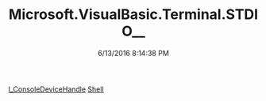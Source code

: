 ﻿---
title: Microsoft.VisualBasic.Terminal.STDIO__
date: 6/13/2016 8:14:38 PM
---

[I_ConsoleDeviceHandle](T-Microsoft.VisualBasic.Terminal.STDIO__.I_ConsoleDeviceHandle.html)
[Shell](T-Microsoft.VisualBasic.Terminal.STDIO__.Shell.html)
